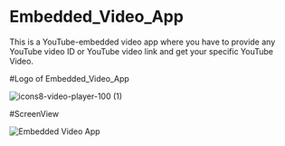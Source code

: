 # Embedded_Video_App
This is a YouTube-embedded video app where you have to provide any YouTube video ID or YouTube video link and get your specific YouTube Video.

#Logo of Embedded_Video_App

![icons8-video-player-100 (1)](https://github.com/ruman-dev/Embedded_Video_App/assets/100184592/d0ccfe18-2aca-40d2-a758-3627081a18b6)


#ScreenView

![Embedded Video App](https://github.com/ruman-dev/Embedded_Video_App/assets/100184592/214b40c4-7f15-4a71-87b3-530e613bce5e)

